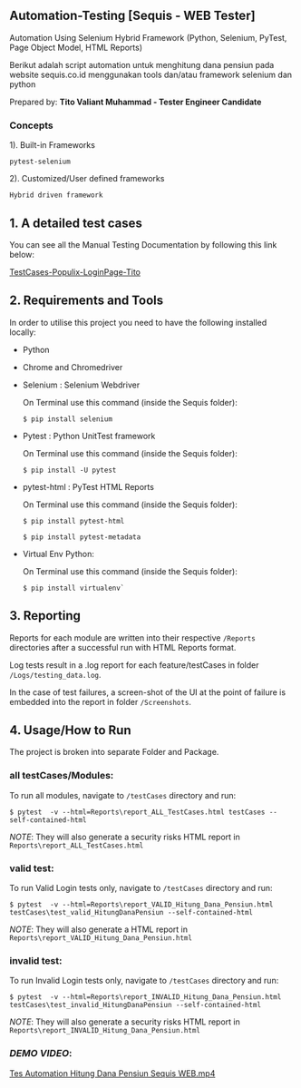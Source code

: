 ## Automation-Testing [Sequis - WEB Tester]
Automation Using Selenium Hybrid Framework
(Python, Selenium, PyTest, Page Object Model, HTML Reports)

Berikut adalah script automation untuk menghitung dana pensiun pada website sequis.co.id menggunakan tools dan/atau framework selenium dan python

Prepared by:
**Tito Valiant Muhammad - Tester Engineer Candidate**

### Concepts

1). Built-in Frameworks
    
    pytest-selenium

2). Customized/User defined frameworks

    Hybrid driven framework

## 1. A detailed test cases 
You can see all the Manual Testing Documentation by following this link below:

<a href="https://docs.google.com/spreadsheets/d/1hgLmoNVobe1XqgH3Cte2qNL4rGBdz0infacAozNEuqk/edit?usp=sharing">TestCases-Populix-LoginPage-Tito</a>

## 2. Requirements and Tools

In order to utilise this project you need to have the following installed locally:

* Python
* Chrome and Chromedriver
* Selenium : Selenium Webdriver
    
    On Terminal use this command (inside the Sequis folder):
    ```
    $ pip install selenium
    ```
* Pytest : Python UnitTest framework
    
    On Terminal use this command (inside the Sequis folder):
    ```
    $ pip install -U pytest
    ```
* pytest-html : PyTest HTML Reports
    
    On Terminal use this command (inside the Sequis folder):
    ```
    $ pip install pytest-html
    ```
    ```
    $ pip install pytest-metadata
    ```
* Virtual Env Python:
    
    On Terminal use this command (inside the Sequis folder):
    ```
    $ pip install virtualenv`
    ```
## 3. Reporting

Reports for each module are written into their respective `/Reports` directories after a successful run with HTML Reports format.

Log tests result in a .log report for each feature/testCases in folder `/Logs/testing_data.log`.

In the case of test failures, a screen-shot of the UI at the point of failure is embedded into the report in folder `/Screenshots`.

## 4. Usage/How to Run

The project is broken into separate Folder and Package.

### all testCases/Modules:
To run all modules, navigate to `/testCases` directory and run:

`$ pytest  -v --html=Reports\report_ALL_TestCases.html testCases --self-contained-html`

*NOTE*: They will also generate a security risks HTML report in `Reports\report_ALL_TestCases.html`

### valid test:
To run Valid Login tests only, navigate to `/testCases` directory and run:

`$ pytest  -v --html=Reports\report_VALID_Hitung_Dana_Pensiun.html testCases\test_valid_HitungDanaPensiun --self-contained-html`

*NOTE*: They will also generate a HTML report in `Reports\report_VALID_Hitung_Dana_Pensiun.html`

### invalid test:
To run Invalid Login tests only, navigate to `/testCases` directory and run:

`$ pytest  -v --html=Reports\report_INVALID_Hitung_Dana_Pensiun.html testCases\test_invalid_HitungDanaPensiun --self-contained-html`

*NOTE*: They will also generate a security risks HTML report in `Reports\report_INVALID_Hitung_Dana_Pensiun.html`

### *DEMO VIDEO*:

[Tes Automation Hitung Dana Pensiun Sequis WEB.mp4](https://github.com/titovaliant/Sequiz-QA-Dana_Pensiun-WEB/blob/2eb1fbdb2f8f63bdcacfb824d1e27a73ad25ca63/Tes%20Automation%20Hitung%20Dana%20Pensiun%20Sequis%20WEB.mp4) 
